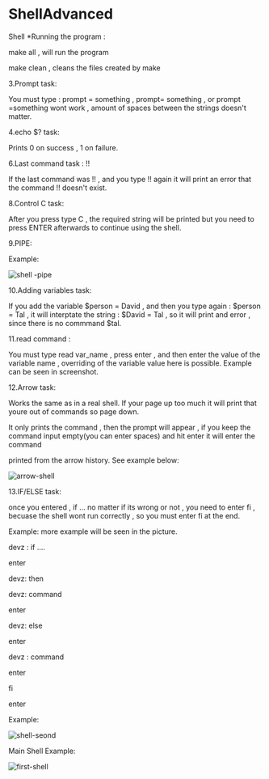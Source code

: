 # ShellAdvanced
Shell
*Running the program :

make all , will run the program 

make clean , cleans the files created by make

3.Prompt task:
 
 You must type : prompt = something , prompt= something , or prompt =something wont work , amount of spaces between the strings doesn't matter.
 
 4.echo $? task:
 
 Prints 0 on success , 1 on failure.
 
 6.Last command task : !!
 
 If the last command was !! , and you type !! again it will print an error that the command !! doesn't exist.
 
 8.Control C task:
 
 After you press type C , the required string will be printed but you need to press ENTER afterwards to continue using the shell.
 
 9.PIPE:
 
 Example:
 
 ![shell -pipe](https://user-images.githubusercontent.com/54214707/232068689-4ab828cf-5dbd-41f7-a031-a15bfa736a90.png)

 
10.Adding variables task:
 
 If you add the variable $person = David , and then you type again : $person = Tal , it will interptate the string : $David = Tal , so it will print and error , 
 since there is no commmand $tal.
 
 11.read command : 
 
 You must type read var_name , press enter , and then enter the value of the variable name , overriding of the variable value here is possible.
 Example can be seen in screenshot.
 
 12.Arrow task:
 
 Works the same as in a real shell. If your page up too much it will print that youre out of commands so page down.
 
 It only prints the command , then the prompt will appear , if you keep the command input empty(you can enter spaces) and hit enter it will enter the command
 
 printed from the arrow history. See example below:
 
 ![arrow-shell](https://user-images.githubusercontent.com/54214707/232021224-50fa4fbc-1c59-4ea9-aba1-6206feafdbd4.png)

 
13.IF/ELSE task:
 
 once you entered , if ... no matter if its wrong or not , you need to enter fi , becuase the shell wont run correctly , so you must enter fi at the end.
 
Example: more example will be seen in the picture.

devz : if ....

 enter
 
devz: then

devz: command

enter

devz: else

enter

devz : command

enter

fi

enter

Example:

![shell-seond](https://user-images.githubusercontent.com/54214707/232021506-0812bad7-5384-4a77-a516-9f5f82b619c4.png)

Main Shell Example:


![first-shell](https://user-images.githubusercontent.com/54214707/232068783-54d65169-4cbd-4df0-976a-cc7d3b62271c.png)

